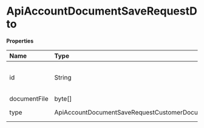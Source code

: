 # ApiAccountDocumentSaveRequestDto

**Properties**

| Name         | Type                                              | Required | Description                         |
| :----------- | :------------------------------------------------ | :------- | :---------------------------------- |
| id           | String                                            | ❌       | Unique document identifier in Asaas |
| documentFile | byte[]                                            | ❌       | File                                |
| type         | ApiAccountDocumentSaveRequestCustomerDocumentType | ❌       | Document Type                       |

<!-- This file was generated by liblab | https://liblab.com/ -->

